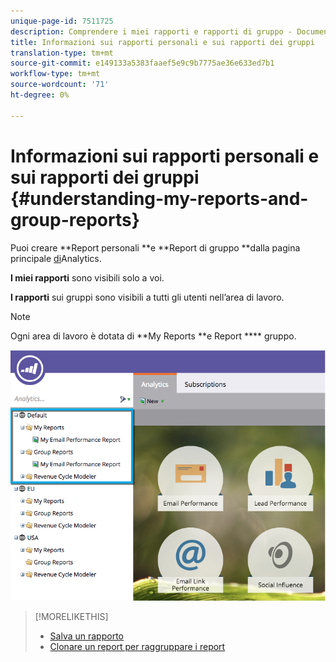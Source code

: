 ```yaml
---
unique-page-id: 7511725
description: Comprendere i miei rapporti e rapporti di gruppo - Documenti Marketo - Documentazione di prodotto
title: Informazioni sui rapporti personali e sui rapporti dei gruppi
translation-type: tm+mt
source-git-commit: e149133a5383faaef5e9c9b7775ae36e633ed7b1
workflow-type: tm+mt
source-wordcount: '71'
ht-degree: 0%

---
```



# Informazioni sui rapporti personali e sui rapporti dei gruppi {#understanding-my-reports-and-group-reports}

Puoi creare **Report personali **e **Report di gruppo **dalla pagina principale [di](navigating-the-analytics-home-page.md)Analytics.

**I miei rapporti** sono visibili solo a voi.

**I rapporti** sui gruppi sono visibili a tutti gli utenti nell’area di lavoro.

>[!NOTE]
>
>Ogni area di lavoro è dotata di **My Reports **e Report **** gruppo.

![](assets/image2015-4-21-14-3a41-3a22.png)

>[!MORELIKETHIS]
>
>* [Salva un rapporto](save-a-report.md)
>* [Clonare un report per raggruppare i report](../../../../product-docs/reporting/basic-reporting/report-activity/clone-a-report-to-group-reports.md)

>



